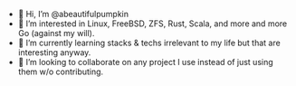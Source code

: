 - 🎃 Hi, I’m @abeautifulpumpkin 
- 🦀 I’m interested in Linux, FreeBSD, ZFS, Rust, Scala, and more and more Go (against my will).
- 🤩 I’m currently learning stacks & techs irrelevant to my life but that are interesting anyway. 
- 🐛 I’m looking to collaborate on any project I use instead of just using them w/o contributing.
